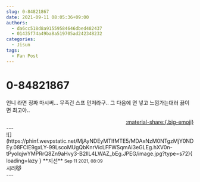 ```yaml
---
slug: 0-84821867
date: 2021-09-11 08:05:36+09:00
authors:
  - da6cc518d8a91559584646dbed482437
  - 01435f74a49ba8a519705ad242348232
categories:
  - Jisun
tags:
  - Fan Post
---
```


# 0-84821867

<div class="post-container" markdown="1">
<div class="content-container md-sidebar__scrollwrap" markdown="1">

언니 라면 징짜 마시써... 무족건 스프 먼저라구.. 그 다음에 면 넣고 느낌가는대러 끓이면 최고야.. 

</div>
</div>

<div style="text-align: right;" markdown="1">
<a href="https://weverse.io/fromis9/fanpost/0-84821867" style="text-align: right;">:material-share:{.big-emoji}</a>
</div>
---

<div class="comments-container md-sidebar__scrollwrap" markdown="1">
<div class="comment" markdown="1">
<div class='id-container' markdown="1">
![](https://phinf.wevpstatic.net/MjAyNDEyMTlfMTE5/MDAxNzM0NTgzMjY0NDEy.08FClE9gxLY-99LscoMUgQbKnrVicLFFWSqmAi3eGLEg.hXV0n-tPyoIqjwYMPRrQ8Zn9aHvy3-B2llL4LWAZ_bEg.JPEG/image.jpg?type=s72){ loading=lazy }
**<span class="artist">지선</span>** <small>Sep 11 2021, 08:09</small><br>
</div>
<div class='comment-body' markdown="1">
시러😾 
</div>
</div>
</div>
---
